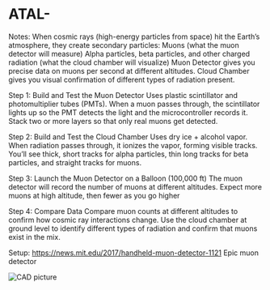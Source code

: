 # ATAL-

Notes:
When cosmic rays (high-energy particles from space) hit the Earth’s atmosphere, they create secondary particles:
Muons (what the muon detector will measure)
Alpha particles, beta particles, and other charged radiation (what the cloud chamber will visualize)
Muon Detector gives you precise data on muons per second at different altitudes.
Cloud Chamber gives you visual confirmation of different types of radiation present.

Step 1: Build and Test the Muon Detector
Uses plastic scintillator and photomultiplier tubes (PMTs).
When a muon passes through, the scintillator lights up so the PMT detects the light and the microcontroller records it.
Stack two or more layers so that only real muons get detected.

Step 2: Build and Test the Cloud Chamber
Uses dry ice + alcohol vapor.
When radiation passes through, it ionizes the vapor, forming visible tracks.
You’ll see thick, short tracks for alpha particles, thin long tracks for beta particles, and straight tracks for muons.

Step 3: Launch the Muon Detector on a Balloon (100,000 ft)
The muon detector will record the number of muons at different altitudes.
Expect more muons at high altitude, then fewer as you go higher

Step 4: Compare Data
Compare muon counts at different altitudes to confirm how cosmic ray interactions change.
Use the cloud chamber at ground level to identify different types of radiation and confirm that muons exist in the mix.



Setup: https://news.mit.edu/2017/handheld-muon-detector-1121 Epic muon detector


![CAD picture]([https://github.com/Acoltvet/ATAL/blob/main/ATAL_CAD.PNG])
